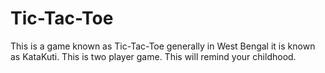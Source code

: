 # Tic-Tac-Toe
This is a game known as Tic-Tac-Toe generally in West Bengal it is known as KataKuti.
This is two player game.
This will remind your childhood.
